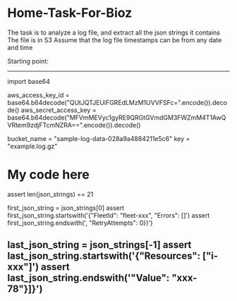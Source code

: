 # Home-Task-For-Bioz



The task is to analyze a log file, and extract all the json strings it contains
The file is in S3
Assume that the log file timestamps can be from any date and time





Starting point:

----------
import base64

aws_access_key_id = base64.b64decode("QUtJQTJEUlFGREdLMzM1UVVFSFc=".encode()).decode()
aws_secret_access_key = base64.b64decode("MFVmMEVyc1gyRE9QRGtGVmdGM3FWZmM4T1AwQVRtem9zdjFTcmNZRA==".encode()).decode()

bucket_name = "sample-log-data-028a9a4884211e5c6"
key = "example.log.gz"


# My code here


assert len(json_strings) == 21

first_json_string = json_strings[0]
assert first_json_string.startswith('{"FleetId": "fleet-xxx", "Errors": []')
assert first_json_string.endswith(', "RetryAttempts": 0}}')

last_json_string = json_strings[-1]
assert last_json_string.startswith('{"Resources": ["i-xxx"]')
assert last_json_string.endswith('"Value": "xxx-78"}]}')
----------
